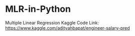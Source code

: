 # MLR-in-Python
 Multiple Linear Regression Kaggle Code Link: https://www.kaggle.com/adityahbapat/engineer-salary-pred
